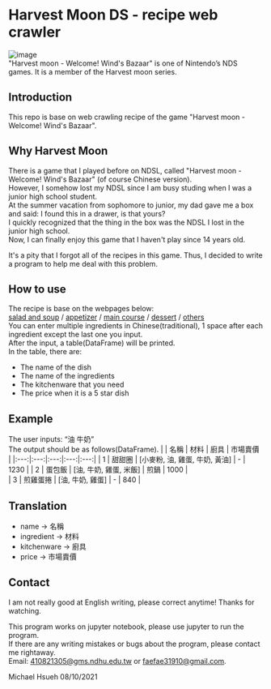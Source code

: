 # Harvest Moon DS - recipe web crawler  
  
![image](https://upload.wikimedia.org/wikipedia/en/e/e4/Harvest_Moon_DS_Grand_Bazaar_boxart.jpg)  
"Harvest moon - Welcome! Wind's Bazaar" is one of Nintendo’s NDS games. It is a member of the Harvest moon series.  
  
## Introduction  
This repo is base on web crawling recipe of the game "Harvest moon - Welcome! Wind's Bazaar".  
  
## Why Harvest Moon  
There is a game that I played before on NDSL, called "Harvest moon - Welcome! Wind's Bazaar" (of course Chinese version).  
However, I somehow lost my NDSL since I am busy studing when I was a junior high school student.  
At the summer vacation from sophomore to junior, my dad gave me a box and said: I found this in a drawer, is that yours?  
I quickly recognized that the thing in the box was the NDSL I lost in the junior high school.  
Now, I can finally enjoy this game that I haven't play since 14 years old.  
  
It's a pity that I forgot all of the recipes in this game. Thus, I decided to write a program to help me deal with this problem.  
  
## How to use  
The recipe is base on the webpages below:  
[salad and soup](https://leomoon173.pixnet.net/blog/post/6777691) / [appetizer](https://leomoon173.pixnet.net/blog/post/27331605) / [main course](https://leomoon173.pixnet.net/blog/post/6777767) / [dessert](https://leomoon173.pixnet.net/blog/post/6777940) / [others](https://leomoon173.pixnet.net/blog/post/6777982)  
You can enter multiple ingredients in Chinese(traditional), 1 space after each ingredient except the last one you input.  
After the input, a table(DataFrame) will be printed.  
In the table, there are:  
* The name of the dish  
* The name of the ingredients  
* The kitchenware that you need  
* The price when it is a 5 star dish  
  
## Example  
The user inputs: “油 牛奶”  
The output should be as follows(DataFrame). 
|   | 名稱 | 材料 | 廚具 | 市場賣價 |
|:---:|:---:|:---:|:---:|:---:|
| 1 | 甜甜圈 | [小麥粉, 油, 雞蛋, 牛奶, 黃油] | - | 1230 | 
| 2 | 蛋包飯 | [油, 牛奶, 雞蛋, 米飯] | 煎鍋 | 1000 |  
| 3 | 煎雞蛋捲 | [油, 牛奶, 雞蛋] | - | 840 |  
  
## Translation  
* name -> 名稱  
* ingredient -> 材料  
* kitchenware -> 廚具  
* price -> 市場賣價  

## Contact
I am not really good at English writing, please correct anytime! Thanks for watching.  
  
This program works on jupyter notebook, please use jupyter to run the program.  
If there are any writing mistakes or bugs about the program, please contact me rightaway.  
Email: 410821305@gms.ndhu.edu.tw or faefae31910@gmail.com.  
  
Michael Hsueh 08/10/2021
